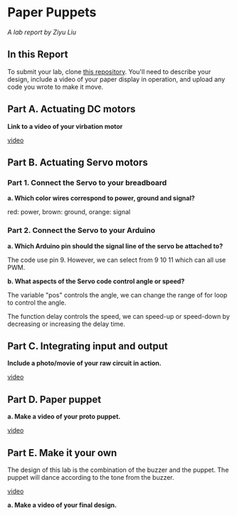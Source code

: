 # Paper Puppets

*A lab report by Ziyu Liu*

## In this Report

To submit your lab, clone [this repository](https://github.com/FAR-Lab/IDD-Fa18-Lab4). You'll need to describe your design, include a video of your paper display in operation, and upload any code you wrote to make it move.

## Part A. Actuating DC motors

**Link to a video of your virbation motor**

[video](https://youtu.be/O6RMc2vzs9k)

## Part B. Actuating Servo motors

### Part 1. Connect the Servo to your breadboard

**a. Which color wires correspond to power, ground and signal?**

red: power, brown: ground, orange: signal

### Part 2. Connect the Servo to your Arduino

**a. Which Arduino pin should the signal line of the servo be attached to?**

The code use pin 9. However, we can select from 9 10 11 which can all use PWM.

**b. What aspects of the Servo code control angle or speed?**

The variable "pos" controls the angle, we can change the range of for loop to control the angle.

The function delay controls the speed, we can speed-up or speed-down by decreasing or increasing the delay time.

## Part C. Integrating input and output

**Include a photo/movie of your raw circuit in action.**

[video](https://youtu.be/GxeqryeWFLw)

## Part D. Paper puppet

**a. Make a video of your proto puppet.**

[video](https://youtu.be/xv8EEg0O3FE)

## Part E. Make it your own

The design of this lab is the combination of the buzzer and the puppet. The puppet will dance according to the tone from the buzzer. 

[video](https://youtu.be/7tDROsVKpkM)

**a. Make a video of your final design.**
 
